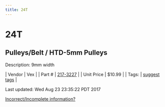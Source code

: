 ```yaml
---
title: 24T
---
```


# 24T
## Pulleys/Belt / HTD-5mm Pulleys
Description: 	9mm width 

| Vendor | Vex | 
| Part # | [217-3227](http://www.vexrobotics.com/vexpro/motion/belts-and-pulleys/htdpulleys.html) | 
| Unit Price | $10.99 | 
| Tags: | [suggest tags](https://docs.google.com/forms/d/e/1FAIpQLSeWyY8v3RgOty-MyWmh9U0iivNYN_molChYyS-0U-o-kOAv_g/viewform) | 

Last updated: Wed Aug 23 23:35:22 PDT 2017

 [Incorrect/Incomplete information?](https://docs.google.com/forms/d/e/1FAIpQLSeWyY8v3RgOty-MyWmh9U0iivNYN_molChYyS-0U-o-kOAv_g/viewform)